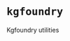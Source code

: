 # `kgfoundry`

Kgfoundry utilities

<!-- START doctoc generated TOC please keep comment here to allow auto update -->
<!-- END doctoc generated TOC please keep comment here to allow auto update -->
<!-- agent:readme v1 sha:0bc2e0dd842a7a6aee1dc816d9b492a155452c5b content:a0f4a10b0308 -->
